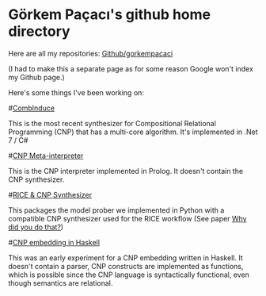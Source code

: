 # Görkem Paçacı's github home directory

Here are all my repositories:
[Github/gorkempacaci](https://github.com/gorkempacaci)

(I had to make this a separate page as for some reason Google won't index my Github page.)

Here's some things I've been working on:

#[CombInduce](https://github.com/gorkempacaci/CombInduce)

This is the most recent synthesizer for Compositional Relational Programming (CNP) that has a multi-core algorithm. It's implemented in .Net 7 / C#

#[CNP Meta-interpreter](https://github.com/gorkempacaci/CNP)

This is the CNP interpreter implemented in Prolog. It doesn't contain the CNP synthesizer.

#[RICE & CNP Synthesizer](https://github.com/UppsalaIM/rice)

This packages the model prober we implemented in Python with a compatible CNP synthesizer used for the RICE workflow (See paper [Why did you do that?](http://uu.diva-portal.org/smash/record.jsf?pid=diva2%3A1306760&dswid=-2562))

#[CNP embedding in Haskell](https://github.com/gorkempacaci/CNPHaskell)

This was an early experiment for a CNP embedding written in Haskell. It doesn't contain a parser, CNP constructs are implemented as functions, which is possible since the CNP language is syntactically functional, even though semantics are relational. 

